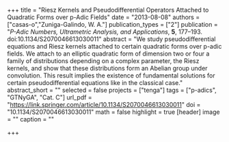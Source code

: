 +++
title = "Riesz Kernels and Pseudodifferential Operators Attached to Quadratic Forms over p-Adic Fields"
date = "2013-08-08"
authors = ["casas-o","Zuniga-Galindo, W. A."]
publication_types = ["2"]
publication = "*P-Adic Numbers, Ultrametric Analysis, and Applications*, **5**, 177–193. doi:10.1134/S2070046613030011"
abstract = "We study pseudodifferential equations and Riesz kernels attached to certain quadratic forms over p-adic fields. We attach to an elliptic quadratic form of dimension two or four a family of distributions depending on a complex parameter, the Riesz kernels, and show that these distributions form an Abelian group under convolution. This result implies the existence of fundamental solutions for certain pseudodifferential equations like in the classical case."
abstract_short = ""
selected = false
projects = ["tenga"]
tags = ["p-adics", "GTNyGA", "Cat. C"]
url_pdf = "https://link.springer.com/article/10.1134/S2070046613030011"
doi = "10.1134/S2070046613030011"
math = false
highlight = true
[header]
image = ""
caption = ""

+++

